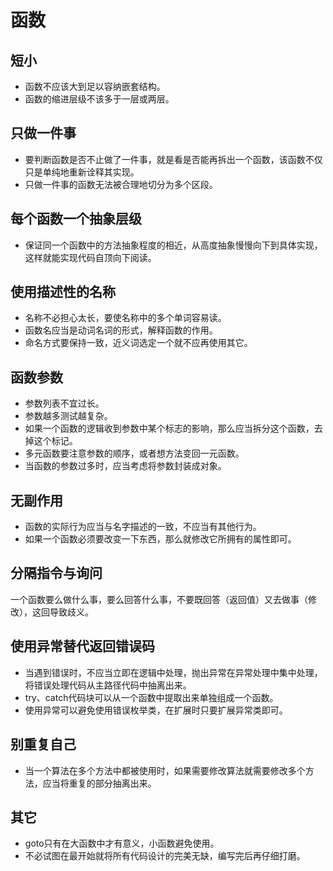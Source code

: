 # 函数

## 短小

- 函数不应该大到足以容纳嵌套结构。
- 函数的缩进层级不该多于一层或两层。

## 只做一件事

- 要判断函数是否不止做了一件事，就是看是否能再拆出一个函数，该函数不仅只是单纯地重新诠释其实现。
- 只做一件事的函数无法被合理地切分为多个区段。

## 每个函数一个抽象层级

- 保证同一个函数中的方法抽象程度的相近，从高度抽象慢慢向下到具体实现，这样就能实现代码自顶向下阅读。

## 使用描述性的名称

- 名称不必担心太长，要使名称中的多个单词容易读。
- 函数名应当是动词名词的形式，解释函数的作用。
- 命名方式要保持一致，近义词选定一个就不应再使用其它。

## 函数参数

- 参数列表不宜过长。
- 参数越多测试越复杂。
- 如果一个函数的逻辑收到参数中某个标志的影响，那么应当拆分这个函数，去掉这个标记。
- 多元函数要注意参数的顺序，或者想方法变回一元函数。
- 当函数的参数过多时，应当考虑将参数封装成对象。

## 无副作用

- 函数的实际行为应当与名字描述的一致，不应当有其他行为。
- 如果一个函数必须要改变一下东西，那么就修改它所拥有的属性即可。

## 分隔指令与询问

一个函数要么做什么事，要么回答什么事，不要既回答（返回值）又去做事（修改），这回导致歧义。

## 使用异常替代返回错误码

- 当遇到错误时，不应当立即在逻辑中处理，抛出异常在异常处理中集中处理，将错误处理代码从主路径代码中抽离出来。
- try、catch代码块可以从一个函数中提取出来单独组成一个函数。
- 使用异常可以避免使用错误枚举类，在扩展时只要扩展异常类即可。

## 别重复自己

- 当一个算法在多个方法中都被使用时，如果需要修改算法就需要修改多个方法，应当将重复的部分抽离出来。

## 其它

- goto只有在大函数中才有意义，小函数避免使用。
- 不必试图在最开始就将所有代码设计的完美无缺，编写完后再仔细打磨。
